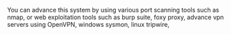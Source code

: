You can advance this system by using various port scanning tools such as nmap, or web exploitation tools such as burp suite, foxy proxy, advance vpn servers using OpenVPN, windows sysmon, linux tripwire, 
